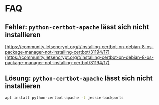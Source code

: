 # FAQ

## Fehler: `python-certbot-apache` lässt sich nicht installieren

[https://community.letsencrypt.org/t/installing-certbot-on-debian-8-os-package-manager-not-installing-certbot/31194/17](https://community.letsencrypt.org/t/installing-certbot-on-debian-8-os-package-manager-not-installing-certbot/31194/17)

## Lösung: `python-certbot-apache` lässt sich nicht installieren

```bash
apt install python-certbot-apache -t jessie-backports
```
